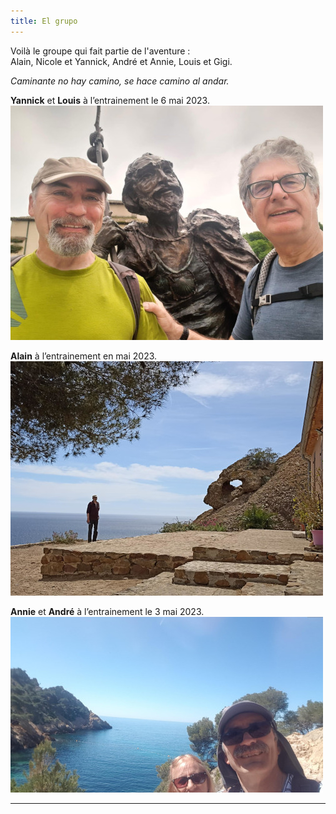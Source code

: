 ```yaml
---
title: El grupo
---
```

Voilà le groupe qui fait partie de l'aventure :<br>
Alain, Nicole et Yannick, André et Annie, Louis et Gigi.
 
*Caminante no hay camino, se hace camino al andar.*

**Yannick** et **Louis** à l’entrainement le 6 mai 2023.
![Yannick-Louis](
https://raw.githubusercontent.com/LouisRumeau/test-website-repo-3796/main/images/louis-yannick.jpeg)

**Alain** à l’entrainement en mai 2023.
![Alain](
https://raw.githubusercontent.com/LouisRumeau/test-website-repo-3796/main/images/alain.jpeg)
  
**Annie** et **André** à l’entrainement le 3 mai 2023.
![Alain](
https://raw.githubusercontent.com/LouisRumeau/test-website-repo-3796/main/images/annie-andre.jpeg)

---